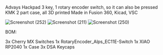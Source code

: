 Advays Hackpad
3 key, 1 rotary encoder switch, so it can also be pressed
KMK
2 part case, all 3D printed
Made in Fusion 360, Kicad, VSC

![Screenshot (252)](https://github.com/user-attachments/assets/4f8544a8-6943-4f50-910d-9b8732bb9db0)
![Screenshot (211)](https://github.com/user-attachments/assets/dc4803df-a6a6-42e9-a5b6-a656f33ea95b)
![Screenshot (250)](https://github.com/user-attachments/assets/a9ab1436-2a1a-4961-b822-60ec5be5d3d3)


BOM:

3x Cherry MX Switches
1x RotaryEncoder_Alps_EC11E-Switch
1x XIAO RP2040
1x Case
3x DSA Keycaps

